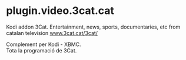# plugin.video.3cat.cat
Kodi addon 3Cat. 
Entertainment, news, sports, documentaries, etc from catalan television www.3cat.cat/3cat/

Complement per Kodi - XBMC.  
Tota la programació de 3Cat.



